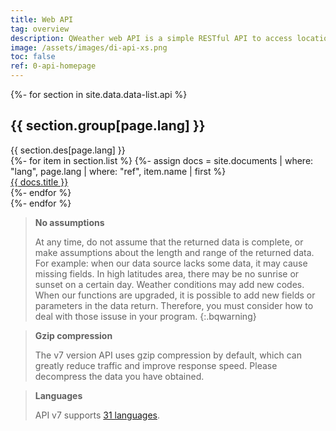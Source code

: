 ```yaml
---
title: Web API
tag: overview
description: QWeather web API is a simple RESTful API to access location-based weather data, including geolocation, real-time weather, weather forecasts, air quality, severe weather warnings, minute precipitation, weather index and other weather data services. 
image: /assets/images/di-api-xs.png
toc: false
ref: 0-api-homepage
---
```


{%- for section in site.data.data-list.api %}
<div class="row api-category">
    <div class="col-md-4 col-sm-4 col-xs-12 category-name">
        <h2>{{ section.group[page.lang] }}</h2>
        <span>{{ section.des[page.lang] }}</span>
    </div>
    <div class="col-md-offset-1 col-md-7 col-sm-8 col-xs-12 category-list">
        <div class="row">
            {%- for item in section.list %}
            {%- assign docs = site.documents | where: "lang", page.lang | where: "ref", item.name | first %}
            <div class="col-xs-6 list-name">
                <a href="{{ docs.url }}">{{ docs.title }}</a>
            </div>
            {%- endfor %}
        </div>
    </div>
</div>    
{%- endfor %}

> **No assumptions**
>
> At any time, do not assume that the returned data is complete, or make assumptions about the length and range of the returned data. For example: when our data source lacks some data, it may cause missing fields. In high latitudes area, there may be no sunrise or sunset on a certain day. Weather conditions may add new codes. When our functions are upgraded, it is possible to add new fields or parameters in the data return. Therefore, you must consider how to deal with those issuse in your program.
{:.bqwarning}

> **Gzip compression**
>
> The v7 version API uses gzip compression by default, which can greatly reduce traffic and improve response speed. Please decompress the data you have obtained.

> **Languages**
>
> API v7 supports [31 languages](/en/docs/resource/language/).